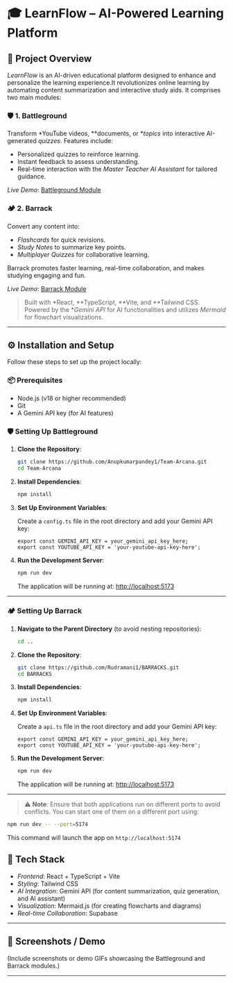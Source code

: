 # 🎓 LearnFlow – AI-Powered Learning Platform
 
 ## 📌 Project Overview
 
 *LearnFlow* is an AI-driven educational platform designed to enhance and personalize the learning experience.It revolutionizes online learning by automating content summarization and interactive study aids. It comprises two main modules:
 
 ### 🛡 1. Battleground
 Transform *YouTube videos, **documents, or **topics* into interactive AI-generated *quizzes*. Features include:
 - Personalized quizzes to reinforce learning.
 - Instant feedback to assess understanding.
 - Real-time interaction with the *Master Teacher AI Assistant* for tailored guidance.
 
 *Live Demo*: [Battleground Module](https://learnflowai1.netlify.app/)
 
 ### 🏕 2. Barrack
 Convert any content into:
 - *Flashcards* for quick revisions.
 - *Study Notes* to summarize key points.
 - *Multiplayer Quizzes* for collaborative learning.
 
 Barrack promotes faster learning, real-time collaboration, and makes studying engaging and fun.
 
 *Live Demo*: [Barrack Module](https://learnflowai2.netlify.app/)
 
 > Built with *React, **TypeScript, **Vite, and **Tailwind CSS. Powered by the **Gemini API* for AI functionalities and utilizes *Mermaid* for flowchart visualizations.
 
 ---
 
 ## ⚙ Installation and Setup
 
 Follow these steps to set up the project locally:
 
 ### 📦 Prerequisites
 - Node.js (v18 or higher recommended)
 - Git
 - A Gemini API key (for AI features)
 
 
 
 ### 🛡️ Setting Up Battleground
 
 1. **Clone the Repository**:
    ```bash
    git clone https://github.com/Anupkumarpandey1/Team-Arcana.git
    cd Team-Arcana
    ```
 
 2. **Install Dependencies**:
    ```bash
    npm install
    ```
 
 3. **Set Up Environment Variables**:
 
    Create a `config.ts` file in the root directory and add your Gemini API key:
    ```env
    export const GEMINI_API_KEY = your_gemini_api_key_here;
    export const YOUTUBE_API_KEY = 'your-youtube-api-key-here';
    ```
 
 4. **Run the Development Server**:
    ```bash
    npm run dev
    ```
 
    The application will be running at: [http://localhost:5173](http://localhost:5173)
 
 ---
 
 ### 🏕️ Setting Up Barrack
 
 1. **Navigate to the Parent Directory** (to avoid nesting repositories):
    ```bash
    cd ..
    ```
 
 2. **Clone the Repository**:
    ```bash
    git clone https://github.com/Rudramani1/BARRACKS.git
    cd BARRACKS
    ```
 
 3. **Install Dependencies**:
    ```bash
    npm install
    ```
 
 4. **Set Up Environment Variables**:
 
    Create a `api.ts` file in the root directory and add your Gemini API key:
    ```env
    export const GEMINI_API_KEY = your_gemini_api_key_here;
    export const YOUTUBE_API_KEY = 'your-youtube-api-key-here';
    ```
 
 5. **Run the Development Server**:
    ```bash
    npm run dev
    ```
 
    The application will be running at: [http://localhost:5173](http://localhost:5173)
 
 ---
 
 > ⚠️ **Note**: Ensure that both applications run on different ports to avoid conflicts. You can start one of them on a different port using:
 ```bash
 npm run dev -- --port=5174
 ```
 This command will launch the app on `http://localhost:5174`
 
 ## 🧰 Tech Stack
 
 - *Frontend*: React + TypeScript + Vite
 - *Styling*: Tailwind CSS
 - *AI Integration*: Gemini API (for content summarization, quiz generation, and AI assistant)
 - *Visualization*: Mermaid.js (for creating flowcharts and diagrams)
 - *Real-time Collaboration*: Supabase
 
 ---
 
 ## 📸 Screenshots / Demo
 
 (Include screenshots or demo GIFs showcasing the Battleground and Barrack modules.)
 
 
 ---
